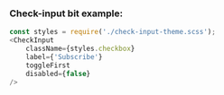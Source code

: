 ### Check-input bit example:

```js
const styles = require('./check-input-theme.scss');
<CheckInput
    className={styles.checkbox}
    label={'Subscribe'}
    toggleFirst
    disabled={false}
/>
```
